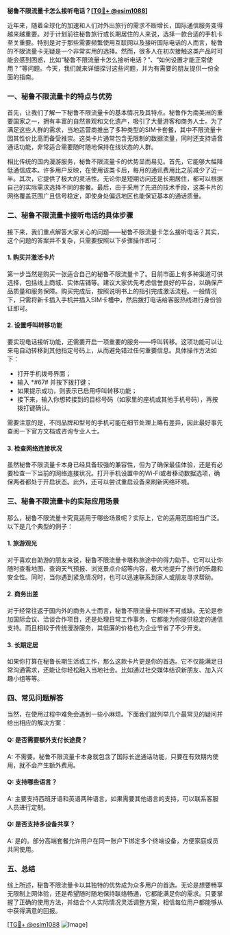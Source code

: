 **秘鲁不限流量卡怎么接听电话？[[TG💪+ @esim1088](https://t.me/s/esim1088)]**

近年来，随着全球化的加速和人们对外出旅行的需求不断增长，国际通信服务变得越来越重要。对于计划前往秘鲁旅行或长期居住的人来说，选择一款合适的手机卡至关重要。特别是对于那些需要频繁使用互联网以及接听国际电话的人而言，秘鲁的不限流量卡无疑是一个非常实用的选择。然而，很多人在初次接触这类产品时可能会感到困惑，比如“秘鲁不限流量卡怎么接听电话？”、“如何设置才能正常使用？”等问题。今天，我们就来详细探讨这些问题，并为有需要的朋友提供一份全面的指南。

### 一、秘鲁不限流量卡的特点与优势

首先，让我们了解一下秘鲁不限流量卡的基本情况及其特点。秘鲁作为南美洲的重要国家之一，拥有丰富的自然景观和文化遗产，吸引了大量游客和商务人士。为了满足这些人群的需求，当地运营商推出了多种类型的SIM卡套餐，其中不限流量卡因其性价比高而备受推崇。这类卡片通常包含无限制的数据流量，同时还支持语音通话功能，非常适合需要随时随地保持在线状态的人群。

相比传统的国内漫游服务，秘鲁不限流量卡的优势显而易见。首先，它能够大幅降低通信成本。许多用户反映，在使用该类卡后，每月的通讯费用比之前减少了近一半。其次，它提供了极大的灵活性。无论你是短期访问还是长期居住，都可以根据自己的实际需求选择不同的套餐。最后，由于采用了先进的技术手段，这类卡片的网络覆盖范围广且信号稳定，即使身处偏远地区也能保证基本的通话质量。

### 二、秘鲁不限流量卡接听电话的具体步骤

接下来，我们重点解答大家关心的问题——秘鲁不限流量卡怎么接听电话？其实，这个问题的答案并不复杂，只需要按照以下步骤操作即可：

#### 1. 购买并激活卡片

第一步当然是购买一张适合自己的秘鲁不限流量卡了。目前市面上有多种渠道可供选择，包括线上商城、实体店铺等。建议大家优先考虑信誉良好的平台，以确保产品质量和服务保障。购买完成后，按照说明书上的指引完成激活流程。一般情况下，只需将新卡插入手机并插入SIM卡槽中，然后拨打电话给客服热线进行身份验证即可。

#### 2. 设置呼叫转移功能

要实现电话接听功能，还需要开启一项重要的服务——呼叫转移。这项功能可以让来电自动转移到其他指定号码上，从而避免错过任何重要信息。具体操作方法如下：
- 打开手机拨号界面；
- 输入 *#67# 并按下拨打键；
- 如果提示成功，则表示已启用呼叫转移功能；
- 接下来，输入你想转接到的目标号码（如家里的座机或其他手机号码），再按拨打键确认。

需要注意的是，不同品牌和型号的手机可能在细节处理上略有差异，因此最好事先查阅一下官方文档或咨询专业人士。

#### 3. 检查网络连接状况

虽然秘鲁不限流量卡本身已经具备较强的兼容性，但为了确保最佳体验，还是有必要检查一下当前的网络连接状况。打开手机设置中的Wi-Fi或者移动数据选项，确保两者都处于开启状态。此外，还可以尝试重启设备来刷新网络环境。

### 三、秘鲁不限流量卡的实际应用场景

那么，秘鲁不限流量卡究竟适用于哪些场景呢？实际上，它的适用范围相当广泛。以下是几个典型的例子：

#### 1. 旅游观光

对于喜欢自助游的朋友来说，秘鲁不限流量卡堪称旅途中的得力助手。它可以让你随时查看地图、查询天气预报、浏览景点介绍等内容，极大地提升了旅行的乐趣和安全性。同时，当你遇到紧急情况时，也可以迅速联系到家人或朋友寻求帮助。

#### 2. 商务出差

对于经常往返于国内外的商务人士而言，秘鲁不限流量卡同样不可或缺。无论是参加国际会议、洽谈合作项目，还是处理日常工作事务，它都能为你提供稳定的通信支持。而且相较于传统漫游服务，其低廉的价格也为企业节省了不少开支。

#### 3. 长期定居

如果你打算在秘鲁长期生活或工作，那么这款卡片更是你的首选。它不仅能满足日常沟通需求，还能让你轻松融入当地社会。比如通过社交媒体结识新朋友、加入兴趣小组等等。

### 四、常见问题解答

当然，在使用过程中难免会遇到一些小麻烦。下面我们就列举几个最常见的疑问并给出相应的解决方案：

#### Q: 是否需要额外支付长途费？
A: 不需要。秘鲁不限流量卡本身就包含了国际长途通话功能，只要在有效期内使用，就不会产生额外费用。

#### Q: 支持哪些语言？
A: 主要支持西班牙语和英语两种语言。如果需要其他语言的支持，可以联系客服人员进行定制。

#### Q: 是否支持多设备共享？
A: 是的。部分高端套餐允许用户在同一账户下绑定多个终端设备，方便家庭成员共同使用。

### 五、总结

综上所述，秘鲁不限流量卡以其独特的优势成为众多用户的首选。无论是想要畅享无限制上网体验，还是希望随时随地保持联络畅通，它都能满足你的需求。只要掌握了正确的使用方法，并结合个人实际情况灵活调整方案，相信每位用户都能够从中获得满意的回报。

[[TG💪+ @esim1088](https://t.me/s/esim1088) ![Image](https://i.postimg.cc/4NQfJmqS/Snipaste-2025-05-13-00-14-12.png)]